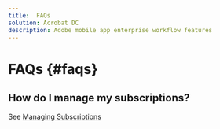```yaml
---
title:  FAQs
solution: Acrobat DC
description: Adobe mobile app enterprise workflow features
---
```


# FAQs {#faqs}

## How do I manage my subscriptions? 

See [Managing Subscriptions](managesubscriptions.md)

